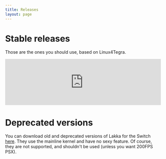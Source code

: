 ```yaml
---
title: Releases
layout: page
---
```


# Stable releases

Those are the ones you should use, based on Linux4Tegra.

<iframe src="https://ctcaer.com/lakka/stable/" frameBorder="0" style="width: 100%;"></iframe>

# Deprecated versions

You can download old and deprecated versions of Lakka for the Switch [here](deprecated.html). They use the mainline kernel and have no sexy feature. Of course, they are not supported, and shouldn't be used (unless you want 200FPS PSX).
